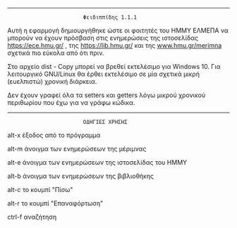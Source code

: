 --------------------------------------------------------------------------------------------------------
							Φειδιππίδης 1.1.1

Αυτή η εφαρμογή δημιουργήθηκε ώστε οι φοιτητές του ΗΜΜΥ ΕΛΜΕΠΑ να μπορούν να έχουν πρόσβαση στις
ενημερώσεις της ιστοσελίδας https://ece.hmu.gr/ , της https://lib.hmu.gr/ και της www.hmu.gr/merimna 
σχετικά πιο εύκολα από ότι πριν. 

Στο αρχείο dist - Copy μπορεί να βρεθεί εκτελέσιμο για Windows 10. Για λειτουργικό GNU/Linux
θα έρθει εκτελέσιμο σε μία σχετικά μικρή (ευελπιστώ) χρονική διάρκεια.

Δεν έχουν γραφεί όλα τα setters και getters λόγω μικρού χρονικού περιθωρίου που έχω για να γράφω κώδικα.

--------------------------------------------------------------------------------------------------------
							ΟΔΗΓΙΕΣ ΧΡΗΣΗΣ

alt-x έξοδος από το πρόγραμμα

alt-m άνοιγμα των ενημερώσεων της μέριμνας

alt-e άνοιγμα των ενημερώσεων της ιστοσελίδας του ΗΜΜΥ

alt-b άνοιγμα των ενημερώσεων της βιβλιοθήκης

alt-c το κουμπί "Πίσω"

alt-r το κουμπί "Επαναφόρτωση"

ctrl-f αναζήτηση